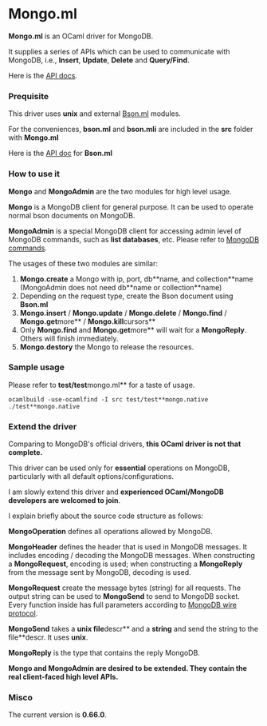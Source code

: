 # Mongo.ml

**Mongo.ml** is an OCaml driver for MongoDB. 

It supplies a series of APIs which can be used to communicate with MongoDB, i.e., **Insert**, **Update**, **Delete** and **Query/Find**.

Here is the [API docs]().

### Prequisite

This driver uses **unix** and external [Bson.ml](http://massd.github.io/bson/) modules.

For the conveniences, **bson.ml** and **bson.mli** are included in the **src** folder with **Mongo.ml**

Here is the [API doc](http://massd.github.io/bson/doc/Bson.html) for **Bson.ml**

### How to use it

**Mongo** and **MongoAdmin** are the two modules for high level usage.

**Mongo** is a MongoDB client for general purpose. It can be used to operate normal bson documents on MongoDB.

**MongoAdmin** is a special MongoDB client for accessing admin level of MongoDB commands, such as **list databases**, etc. Please refer to [MongoDB commands](http://docs.mongodb.org/manual/reference/command/).

The usages of these two modules are similar:

1. **Mongo.create** a Mongo with ip, port, db\**name, and collection\**name (MongoAdmin does not need db\**name or collection\**name)
2. Depending on the request type, create the Bson document using **Bson.ml**
3. **Mongo.insert** / **Mongo.update** / **Mongo.delete** / **Mongo.find** / **Mongo.get**more** / **Mongo.kill**cursors**
4. Only **Mongo.find** and **Mongo.get**more** will wait for a **MongoReply**. Others will finish immediately.
5. **Mongo.destory** the Mongo to release the resources.

### Sample usage

Please refer to **test/test**mongo.ml** for a taste of usage.

	ocamlbuild -use-ocamlfind -I src test/test**mongo.native
	./test**mongo.native

### Extend the driver

Comparing to MongoDB's official drivers, **this OCaml driver is not that complete.**

This driver can be used only for **essential** operations on MongoDB, particularly with all default options/configurations.

I am slowly extend this driver and **experienced OCaml/MongoDB developers are welcomed to join**.

I explain briefly about the source code structure as follows:

**MongoOperation** defines all operations allowed by MongoDB.

**MongoHeader** defines the header that is used in MongoDB messages. It includes encoding / decoding the MongoDB messages. When constructing a **MongoRequest**, encoding is used; when constructing a **MongoReply** from the message sent by MongoDB, decoding is used.

**MongoRequest** create the message bytes (string) for all requests. The output string can be used to **MongoSend** to send to MongoDB socket. Every function inside has full parameters according to [MongoDB wire protocol](http://docs.mongodb.org/meta-driver/latest/legacy/mongodb-wire-protocol/).

**MongoSend** takes a **unix file**descr** and a **string** and send the string to the file**descr. It uses **unix**.

**MongoReply** is the type that contains the reply MongoDB.

****Mongo** and **MongoAdmin** are desired to be extended. They contain the real client-faced high level APIs.**

### Misco

The current version is **0.66.0**.














